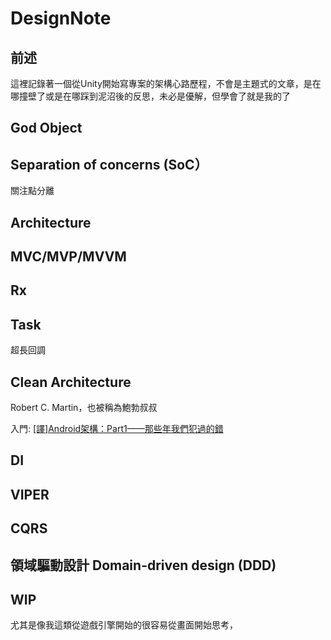 # DesignNote

## 前述
這裡記錄著一個從Unity開始寫專案的架構心路歷程，不會是主題式的文章，是在哪撞壁了或是在哪踩到泥沼後的反思，未必是優解，但學會了就是我的了

## God Object

## Separation of concerns (SoC）
關注點分離

## Architecture

## MVC/MVP/MVVM

## Rx

## Task
超長回調

## Clean Architecture
Robert C. Martin，也被稱為鮑勃叔叔

入門:
[[譯]Android架構：Part1——那些年我們犯過的錯](https://codertw.com/%E7%A8%8B%E5%BC%8F%E8%AA%9E%E8%A8%80/657211/)



## DI

## VIPER

## CQRS

## 領域驅動設計 Domain-driven design (DDD)

## WIP
尤其是像我這類從遊戲引擎開始的很容易從畫面開始思考，
